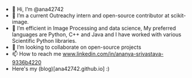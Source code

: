 - 👋 Hi, I’m @ana42742
- 👀 I’m a current Outreachy intern and open-source contributor at scikit-image.
- 🌱 I’m efficient in Image Processing and data science, My preferred languages are Python, C++ and Java and I have worked with various Scientific Python libraries.
- 💞️ I’m looking to collaborate on open-source projects
- 📫 How to reach me www.linkedin.com/in/ananya-srivastava-9336b4220
- Here's my (blog)[ana42742.github.io] :)

<!---
ana42742/ana42742 is a ✨ special ✨ repository because its `README.md` (this file) appears on your GitHub profile.
You can click the Preview link to take a look at your changes.
--->
